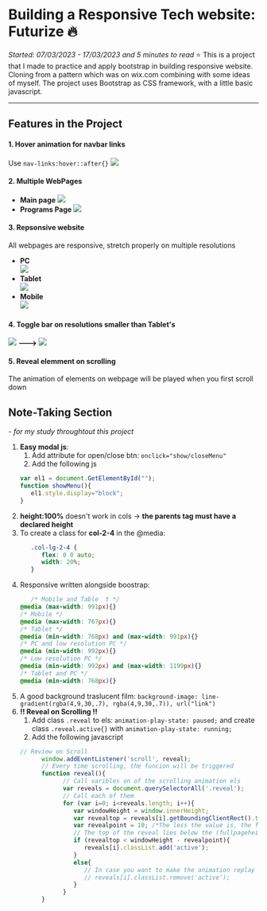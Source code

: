# Building a Responsive Tech website: Futurize :fire:
*Started: 07/03/2023 - 17/03/2023 and 5 minutes to read*
:star: This is a project that I made to practice and apply bootstrap in building responsive website. Cloning from a pattern which was on wix.com combining with some ideas of myself. The project uses Bootstrap as CSS framework, with a little basic javascript.
***

## Features in the Project
#### 1. Hover animation for navbar links
Use `nav-links:hover::after{}`
![](assets/img/README/2023-03-08-23-16-04.png)
#### 2. Multiple WebPages
* **Main page**
![](assets/img/README/2023-03-17-23-08-26.png)
* **Programs Page**
![](assets/img/README/2023-03-17-23-09-02.png)
#### 3. Repsonsive website 
All webpages are responsive, stretch properly on multiple resolutions
* **PC** <br>
![](assets/img/README/2023-03-17-23-11-32.png)
* **Tablet** <br>
![](assets/img/README/2023-03-17-23-11-58.png)
* **Mobile** <br>
![](assets/img/README/2023-03-17-23-12-28.png)
#### 4. Toggle bar on resolutions smaller than Tablet's
![](assets/img/README/2023-03-17-23-13-48.png)
**--->**
![](assets/img/README/2023-03-17-23-14-04.png)
#### 5. Reveal elemment on scrolling
The animation of elements on webpage will be played when you first scroll down


## Note-Taking Section
*- for my study throughtout this project*
1. **Easy modal js**: 
   1. Add attribute for open/close btn: `onclick="show/closeMenu"`
   2. Add the following js
   ```js
   var el1 = document.GetElementById("");
   function showMenu(){
      el1.style.display="block";
   }
   ```
2. **height:100%** doesn't work in cols -> **the parents tag must have a declared height**
3. To create a class for **col-2-4** in the @media:
   ```css
      .col-lg-2-4 {
         flex: 0 0 auto;
         width: 20%;
      }
   ```
4. Responsive written alongside boostrap: 
   ```css
      /* Mobile and Table  t */
   @media (max-width: 991px){}
   /* Mobile */
   @media (max-width: 767px){}
   /* Tablet */
   @media (min-width: 768px) and (max-width: 991px){}
   /* PC and low resolution PC */
   @media (min-width: 992px){}
   /* Low resolution PC */
   @media (min-width: 992px) and (max-width: 1199px){}
   /* Tablet and PC */
   @media (min-width: 768px){}
   ```
5. A good background traslucent film: 
   `background-image: line-gradient(rgba(4,9,30,.7), rgba(4,9,30,.7)), url("link")`
6. **!!  Reveal on Scrolling !!** 
   1. Add class `.reveal` to els: `animation-play-state: paused;` and create class `.reveal.active{}` with `animation-play-state: running;`
   2. Add the following javascript
   ```js
   // Review on Scroll
         window.addEventListener('scroll', reveal);
         // Every time scrolling, the funcion will be triggered
         function reveal(){
               // Call varibles on of the scrolling animation els
               var reveals = document.querySelectorAll('.reveal');
               // Call each of them
               for (var i=0; i<reveals.length; i++){
                  var windowHeight = window.innerHeight;
                  var revealtop = reveals[i].getBoundingClientRect().top;
                  var revealpoint = 10; /*The less the value is, the faster it will play when scrolling down*/
                  // The top of the reveal lies below the (fullpageheight - revealpoint)
                  if (revealtop < windowHeight - revealpoint){
                     reveals[i].classList.add('active');
                  }
                  else{
                     // In case you want to make the animation replay after scroll it again
                     // reveals[i].classList.remove('active');
                  }
               }
         }
   ```
      







